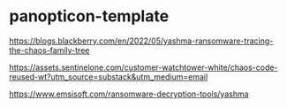 # panopticon-template

https://blogs.blackberry.com/en/2022/05/yashma-ransomware-tracing-the-chaos-family-tree

https://assets.sentinelone.com/customer-watchtower-white/chaos-code-reused-wt?utm_source=substack&utm_medium=email

https://www.emsisoft.com/ransomware-decryption-tools/yashma
